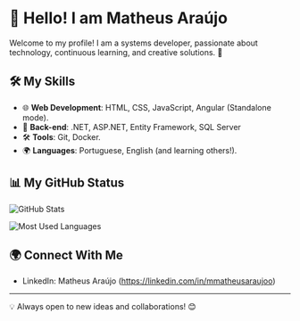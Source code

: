 # 👋 Hello! I am Matheus Araújo

Welcome to my profile! I am a systems developer, passionate about technology, continuous learning, and creative solutions. 🚀

## 🛠️ My Skills

- 🌐 **Web Development**: HTML, CSS, JavaScript, Angular (Standalone mode).
- 💾 **Back-end**: .NET, ASP.NET, Entity Framework, SQL Server
- 🛠️ **Tools**: Git, Docker.
- 🌍 **Languages**: Portuguese, English (and learning others!).

## 📊 My GitHub Status

![GitHub Stats](https://github-readme-stats.vercel.app/api?username=mmatheusaraujoo&show_icons=true&theme=radical)

![Most Used Languages](https://github-readme-stats.vercel.app/api/top-langs/?username=mmatheusaraujoo&layout=compact&theme=radical)

## 🌍 Connect With Me

- LinkedIn: Matheus Araújo (https://linkedin.com/in/mmatheusaraujoo)

---

💡 Always open to new ideas and collaborations! 😊

